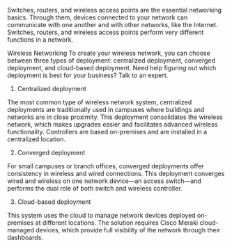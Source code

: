 Switches, routers, and wireless access points are the essential networking basics. Through them, devices connected to your network can communicate with one another and with other networks, like the Internet. Switches, routers, and wireless access points perform very different functions in a network.

Wireless Networking
To create your wireless network, you can choose between three types of deployment: centralized deployment, converged deployment, and cloud-based deployment. Need help figuring out which deployment is best for your business? Talk to an expert.

1. Centralized deployment

The most common type of wireless network system, centralized deployments are traditionally used in campuses where buildings and networks are in close proximity. This deployment consolidates the wireless network, which makes upgrades easier and facilitates advanced wireless functionality. Controllers are based on-premises and are installed in a centralized location.

2. Converged deployment

For small campuses or branch offices, converged deployments offer consistency in wireless and wired connections. This deployment converges wired and wireless on one network device—an access switch—and performs the dual role of both switch and wireless controller.

3. Cloud-based deployment

This system uses the cloud to manage network devices deployed on-premises at different locations. The solution requires Cisco Meraki cloud-managed devices, which provide full visibility of the network through their dashboards.
